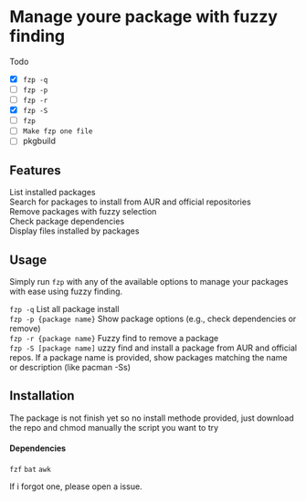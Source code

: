 # Manage youre package with fuzzy finding

Todo
- [x] `fzp -q`
- [ ] `fzp -p`
- [ ] `fzp -r`
- [X] `fzp -S`
- [ ] `fzp`
- [ ] `Make fzp one file`
- [ ] pkgbuild
## Features

  List installed packages  
  Search for packages to install from AUR and official repositories  
  Remove packages with fuzzy selection  
  Check package dependencies  
  Display files installed by packages  

## Usage

Simply run `fzp` with any of the available options to manage your packages with ease using fuzzy finding.  


`fzp -q` List all package install   
`fzp -p {package name}` Show package options (e.g., check dependencies or remove)  
`fzp -r {package name}`  Fuzzy find to remove a package  
`fzp -S [package name]` uzzy find and install a package from AUR and official repos. If a package name is provided, show packages matching the name or description (like pacman -Ss)   

## Installation

The package is not finish yet so no install methode provided, just download the repo and chmod manually the script you want to try

#### Dependencies

`fzf`
`bat`
`awk`

If i forgot one, please open a issue.
